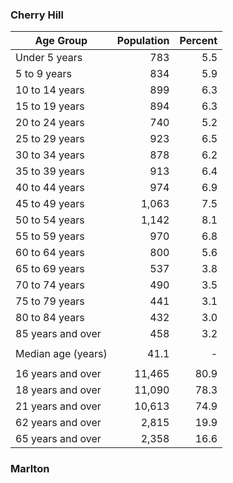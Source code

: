 ### Cherry Hill
Age Group | Population | Percent
----------|-----------:|--------:
Under 5 years	|	783	|	5.5
5 to 9 years	|	834	|	5.9
10 to 14 years	|	899	|	6.3
15 to 19 years	|	894	|	6.3
20 to 24 years	|	740	|	5.2
25 to 29 years	|	923	|	6.5
30 to 34 years	|	878	|	6.2
35 to 39 years	|	913	|	6.4
40 to 44 years	|	974	|	6.9
45 to 49 years	|	1,063	|	7.5
50 to 54 years	|	1,142	|	8.1
55 to 59 years	|	970	|	6.8
60 to 64 years	|	800	|	5.6
65 to 69 years	|	537	|	3.8
70 to 74 years	|	490	|	3.5
75 to 79 years	|	441	|	3.1
80 to 84 years	|	432	|	3.0
85 years and over	|	458	|	3.2
 	|	 	|	 
Median age (years)	|	41.1	|	 -
 	|	 	|	 
16 years and over	|	11,465	|	80.9
18 years and over	|	11,090	|	78.3
21 years and over	|	10,613	|	74.9
62 years and over	|	2,815	|	19.9
65 years and over	|	2,358	|	16.6


### Marlton
